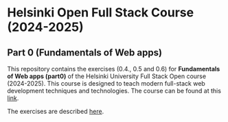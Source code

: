 # Helsinki Open Full Stack Course (2024-2025)

## Part 0 (Fundamentals of Web apps)

This repository contains the exercises (0.4., 0.5 and 0.6) for **Fundamentals of Web apps (part0)** of the Helsinki University Full Stack Open course (2024-2025). This course is designed to teach modern full-stack web development techniques and technologies. The course can be found at this [link](https://fullstackopen.com/en/about/).

The exercises are described [here](https://fullstackopen.com/en/part0/fundamentals_of_web_apps).
